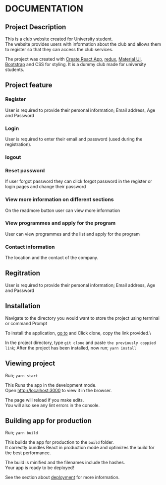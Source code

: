 # DOCUMENTATION

## Project Description
This is a club website created for University student.\
The website provides users with information about the club and allows them to register so that they can access the club services.

The project was created with [Create React App](https://github.com/facebook/create-react-app), [redux](https://redux.js.org/introduction/getting-started), [Material UI](https://material-ui.com/getting-started/), [Bootstrap](https://getbootstrap.com/docs/5.0/getting-started/) and CSS for styling.
It is a dummy club made for university students. 


## Project feature

### Register
User is required to provide their personal information; Email address, Age and Password

### Login
User is required to enter their email  and password (used during the registration).
### logout

### Reset password
If user forgot password they can click forgot password in the register or login pages and change their password

### View more information on different sections
On the readmore button user can view more information

### View programmes and apply for the program
User can view programmes and the list and apply for the program

### Contact information
The location and the contact of the company.

## Regitration
User is required to provide their personal information; Email address, Age and Password


## Installation
Navigate to the directory you would want to store the project using terminal or command Prompt
 
To install the application, [go to](https://github.com/anitahkimanthi/open_institute_uni_club) and Click clone, copy the link provided.\

In the project directory, type `git clone` and paste `the previously coppied link`;
After the project has been installed, now run; `yarn install`

## Viewing project
Run; `yarn start`

This Runs the app in the development mode.\
Open [http://localhost:3000](http://localhost:3000) to view it in the browser.

The page will reload if you make edits.\
You will also see any lint errors in the console.

## Building app for production
Run; `yarn build`

This builds the app for production to the `build` folder.\
It correctly bundles React in production mode and optimizes the build for the best performance.

The build is minified and the filenames include the hashes.\
Your app is ready to be deployed!

See the section about [deployment](https://facebook.github.io/create-react-app/docs/deployment) for more information.

